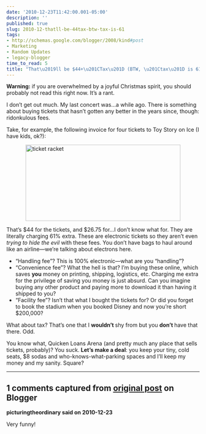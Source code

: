 ```yaml
---
date: '2010-12-23T11:42:00.001-05:00'
description: ''
published: true
slug: 2010-12-thatll-be-44tax-btw-tax-is-61
tags:
- http://schemas.google.com/blogger/2008/kind#post
- Marketing
- Random Updates
- legacy-blogger
time_to_read: 5
title: "That\u2019ll be $44+\u201CTax\u201D (BTW, \u201Ctax\u201D is 61%)"
---
```


<p><strong>Warning:</strong> if you are overwhelmed by a joyful Christmas spirit, you should probably not read this right now. It’s a rant.</p>  <p>I don’t get out much. My last concert was…a while ago. There is something about buying tickets that hasn’t gotten any better in the years since, though: ridonkulous fees.</p>  <p>Take, for example, the following invoice for four tickets to Toy Story on Ice (I have kids, ok?):</p>  <p><img alt="ticket racket" height="199" src="http://lh6.ggpht.com/_IKD9WtY5kxU/TRN76rg82vI/AAAAAAAABTE/ZNzmohFLnaM/ticket%20racket%5B2%5D.png?imgmax=800" style="margin: 0px auto; display: block; float: none;" title="ticket racket" width="404" /></p>  <p>That’s $44 for the tickets, and $26.75 for…I don’t know what for. They are literally charging 61% extra. These are electronic tickets so they aren’t even <em>trying to hide the evil</em> with these fees. You don’t have bags to haul around like an airline—we’re talking about electrons here.</p>  <ul>   <li>“Handling fee”? This is 100% electronic—what are you “handling”? </li>    <li>“Convenience fee”? What the hell is that? I’m buying these online, which saves <strong>you</strong> money on printing, shipping, logistics, etc. Charging me extra for the privilege of saving you money is just absurd. Can you imagine buying any other product and paying more to download it than having it shipped to you?</li>    <li>“Facility fee”? Isn’t that what I bought the tickets for? Or did you forget to book the stadium when you booked Disney and now you’re short $200,000?</li> </ul>  <p>What about tax? That’s one that I <strong>wouldn’t </strong>shy from but you <strong>don’t </strong>have that there. Odd.</p>  <p>You know what, Quicken Loans Arena (and pretty much any place that sells tickets, probably)? You suck. <strong>Let’s make a deal</strong>: you keep your tiny, cold seats, $8 sodas and who-knows-what-parking spaces and I’ll keep my money and my sanity. Square?</p>

---

## 1 comments captured from [original post](https://blog.wassupy.com/2010/12/thatll-be-44tax-btw-tax-is-61.html) on Blogger

**picturingtheordinary said on 2010-12-23**

Very funny!

